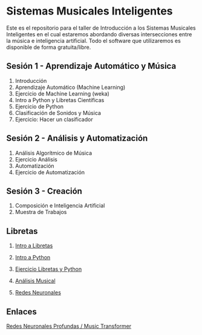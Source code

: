 # Sistemas Musicales Inteligentes

Este es el repositorio para el taller de Introducción a los Sistemas Musicales Inteligentes en el cual estaremos abordando diversas intersecciones entre la música e inteligencia artificial. Todo el software que utilizaremos es disponible de forma gratuita/libre.

## Sesión 1 - Aprendizaje Automático y Música
1. Introducción
2. Aprendizaje Automático (Machine Learning)
3. Ejercicio de Machine Learning (weka)
4. Intro a Python y Libretas Científicas
5. Ejercicio de Python
6. Clasificación de Sonidos y Música
7. Ejercicio: Hacer un clasificador

## Sesión 2 - Análisis y Automatización
1. Análisis Algorítmico de Música
2. Ejercicio Análisis
3. Automatización
4. Ejercicio de Automatización

## Sesión 3 - Creación
1. Composición e Inteligencia Artificial
2. Muestra de Trabajos


## Libretas
1. [Intro a Libretas]()

2. [Intro a Python]()

3. [Ejercicio Libretas y Python]()

4. [Análisis Musical]()

5. [Redes Neuronales](https://colab.research.google.com/drive/1PdsXgCs9usA60B84Fk9yhH7SSQV3jEYB)

## Enlaces

[Redes Neuronales Profundas / Music Transformer](https://magenta.tensorflow.org/music-transformer)
